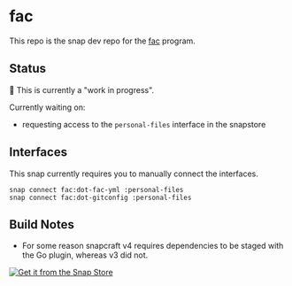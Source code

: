 # fac

This repo is the snap dev repo for the [fac](https://github.com/mkchoi212/fac) program.

## Status

🚧 This is currently a "work in progress".

Currently waiting on:

* requesting access to the `personal-files` interface in the snapstore

## Interfaces

This snap currently requires you to manually connect the interfaces.

``` shell
snap connect fac:dot-fac-yml :personal-files
snap connect fac:dot-gitconfig :personal-files
```

## Build Notes

* For some reason snapcraft v4 requires dependencies to be staged with the Go plugin, whereas v3 did not.

[![Get it from the Snap Store](https://snapcraft.io/static/images/badges/en/snap-store-white.svg)](https://snapcraft.io/fac)
